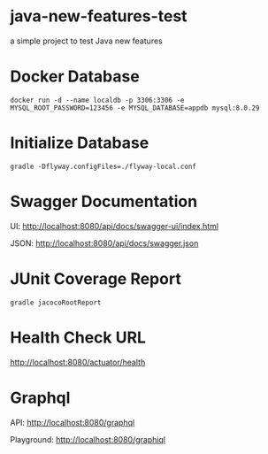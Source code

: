 # java-new-features-test
a simple project to test Java new features

# Docker Database

```docker run -d --name localdb -p 3306:3306 -e MYSQL_ROOT_PASSWORD=123456 -e MYSQL_DATABASE=appdb mysql:8.0.29```

# Initialize Database

```gradle -Dflyway.configFiles=./flyway-local.conf```

# Swagger Documentation

UI: [http://localhost:8080/api/docs/swagger-ui/index.html](http://localhost:8080/api/docs/swagger-ui/index.html)

JSON: [http://localhost:8080/api/docs/swagger.json](http://localhost:8080/api/docs/swagger.json)

# JUnit Coverage Report

```gradle jacocoRootReport```

# Health Check URL

[http://localhost:8080/actuator/health](http://localhost:8080/actuator/health)

# Graphql

API: [http://localhost:8080/graphql](http://localhost:8080/graphql)

Playground: [http://localhost:8080/graphiql](http://localhost:8080/graphiql)
